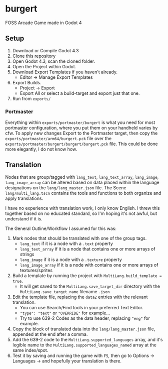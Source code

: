 # burgert

FOSS Arcade Game made in Godot 4

## Setup

1. Download or Compile Godot 4.3
2. Clone this repository
3. Open Godot 4.3, scan the cloned folder.
4. Open the Project within Godot.
5. Download Export Templates if you haven't already.
    - Editor -> Manage Export Templates
6. Export Builds.
    - Project -> Export
    - Export All or select a build-target and export just that one.
7. Run from `exports/`

### Portmaster

Everything within `exports/portmaster/burgert` is what you need for most portmaster configuration, where you put them on your handheld varies by cfw. To apply new changes Export to the Portmaster target, then copy the `exports/portmaster/arm64/burgert.pck` file over the `exports/portmaster/burgert/burgert/burgert.pck` file. This could be done more elegantly, I do not know how.

## Translation

Nodes that are group/tagged with `lang_text`, `lang_text_array`, `lang_image`, `lang_image_array` can be altered based on data placed within the language designations on the `lang/lang_master.json` file. The Scene `lang/multi_lang.tscn` contains the tools and functions to both organize and apply translations.

I have no experience with translation work, I only know English. I threw this together based on no educated standard, so I'm hoping it's not awful, but understand if it is.

The General Outline/Workflow I assumed for this was:
1. Mark nodes that should be translated with one of the group tags.
    - `lang_text` if it is a node with a `.text` property
    - `lang_text_array` if it is a node that contains one or more arrays of strings
    - `lang_image` if it is a node with a `.texture` property
    - `lang_image_array` if it is a node with contains one or more arrays of textures/sprites
2. Build a template by running the project with `MultiLang.build_template = true`.
    - It will get saved to the `MultiLang.save_target_dir` directory with the `MultiLang.save_target_name` filename `.json`
3. Edit the template file, replacing the `data2` entries with the relevant translation.
    - You can use Search/Find tools in your preferred Text Editor.
    - `"type": "text"` or `"OVERRIDE"` for example...
    - Try to use 639-2 Codes as the data header, replacing `"eng"` for example.
4. Copy the block of translated data into the `lang/lang_master.json` file, appended at the end after a comma.
5. Add the 639-2 code to the `MultiLang.supported_languages` array, and it's legible name to the `MultiLang.supported_languages_named` array at the same index/spot.
6. Test it by saving and running the game with `F5`, then go to Options -> Languages -> and hopefully your translation is there.
